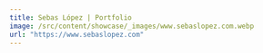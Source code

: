 ```yaml
---
title: Sebas López | Portfolio
image: /src/content/showcase/_images/www.sebaslopez.com.webp
url: "https://www.sebaslopez.com"
---
```

